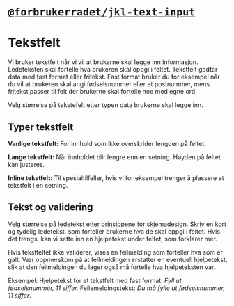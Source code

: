 # [`@forbrukerradet/jkl-text-input`](https://jokul.fremtind.no/komponenter/textinput)

# Tekstfelt

Vi bruker tekstfelt når vi vil at brukerne skal legge inn informasjon. Ledeteksten skal fortelle hva brukeren skal oppgi i feltet. Tekstfelt godtar data med fast format eller fritekst. Fast format bruker du for eksempel når du vil at brukeren skal angi fødselsnummer eller et postnummer, mens fritekst passer til felt der brukerne skal fortelle noe med egne ord.

Velg størrelse på tekstefelt etter typen data brukerne skal legge inn.

## Typer tekstfelt

**Vanlige tekstfelt:**
For innhold som ikke overskrider lengden på feltet.

**Lange tekstfelt:**
Når innholdet blir lengre enn en setning. Høyden på feltet kan justeres.

**Inline tekstfelt:**
Til spesialtilfeller, hvis vi for eksempel trenger å plassere et tekstfelt i en setning.

## Tekst og validering

Velg størrelse på ledetekst etter prinsippene for skjemadesign. Skriv en kort og tydelig ledetekst, som forteller brukerne hva de skal oppgi i feltet. Hvis det trengs, kan vi sette inn en hjelpetekst under feltet, som forklarer mer.

Hvis tekstfeltet ikke validerer, vises en feilmelding som forteller hva som er galt. Vær oppmerskom på at feilmeldingen erstatter en eventuell hjelpetekst, slik at den feilmeldingen du lager også må fortelle hva hjelpeteksten var.

Eksempel:
Hjelpetekst for et tekstfelt med fast format: _Fyll ut fødselsnummer, 11 siffer._ Feilemeldingstekst: _Du må fylle ut fødselsnummer, 11 siffer_.
